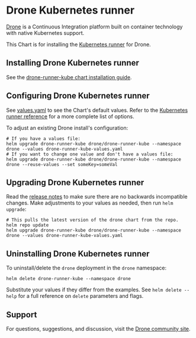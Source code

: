 # Drone Kubernetes runner

[Drone](http://drone.io/) is a Continuous Integration platform built on container technology with native Kubernetes support.

This Chart is for installing the [Kubernetes runner](https://kube-runner.docs.drone.io/) for Drone.

## Installing Drone Kubernetes runner

See the [drone-runner-kube chart installation guide](./docs/install.md).

## Configuring Drone Kubernetes runner

See [values.yaml](values.yaml) to see the Chart's default values. Refer to the [Kubernetes runner reference](https://kube-runner.docs.drone.io/) for a more complete list of options.

To adjust an existing Drone install's configuration:

```console
# If you have a values file:
helm upgrade drone-runner-kube drone/drone-runner-kube --namespace drone --values drone-runner-kube-values.yaml
# If you want to change one value and don't have a values file:
helm upgrade drone-runner-kube drone/drone-runner-kube --namespace drone --reuse-values --set someKey=someVal
```

## Upgrading Drone Kubernetes runner

Read the [release notes](https://discourse.drone.io/c/announcements/6) to make sure there are no backwards incompatible changes. Make adjustments to your values as needed, then run `helm upgrade`:

```console
# This pulls the latest version of the drone chart from the repo.
helm repo update
helm upgrade drone-runner-kube drone/drone-runner-kube --namespace drone --values drone-runner-kube-values.yaml
```

## Uninstalling Drone Kubernetes runner

To uninstall/delete the `drone` deployment in the `drone` namespace:

```console
helm delete drone-runner-kube --namespace drone
```

Substitute your values if they differ from the examples. See `helm delete --help` for a full reference on `delete` parameters and flags.

## Support

For questions, suggestions, and discussion, visit the [Drone community site](https://discourse.drone.io/).
